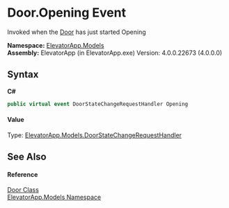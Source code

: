 # Door.Opening Event
 

Invoked when the <a href="T_ElevatorApp_Models_Door">Door</a> has just started Opening

**Namespace:**&nbsp;<a href="N_ElevatorApp_Models">ElevatorApp.Models</a><br />**Assembly:**&nbsp;ElevatorApp (in ElevatorApp.exe) Version: 4.0.0.22673 (4.0.0.0)

## Syntax

**C#**<br />
``` C#
public virtual event DoorStateChangeRequestHandler Opening
```


#### Value
Type: <a href="T_ElevatorApp_Models_DoorStateChangeRequestHandler">ElevatorApp.Models.DoorStateChangeRequestHandler</a>

## See Also


#### Reference
<a href="T_ElevatorApp_Models_Door">Door Class</a><br /><a href="N_ElevatorApp_Models">ElevatorApp.Models Namespace</a><br />